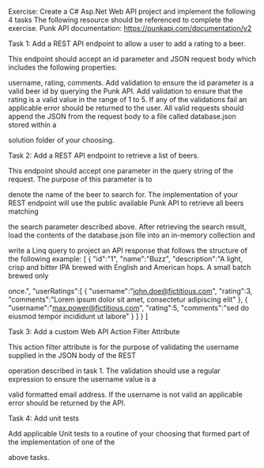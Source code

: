 
Exercise: Create a C# Asp.Net Web API project and implement the following 4 tasks
The following resource should be referenced to complete the exercise.
Punk API documentation: https://punkapi.com/documentation/v2

Task 1: Add a REST API endpoint to allow a user to add a rating to a beer.

This endpoint should accept an id parameter and JSON request body which includes the following properties: 

username, rating, comments.
Add validation to ensure the id parameter is a valid beer id by querying the Punk API.
Add validation to ensure that the rating is a valid value in the range of 1 to 5.
If any of the validations fail an applicable error should be returned to the user.
All valid requests should append the JSON from the request body to a file called database.json stored within a 

solution folder of your choosing.

Task 2: Add a REST API endpoint to retrieve a list of beers.

This endpoint should accept one parameter in the query string of the request. The purpose of this parameter is to 

denote the name of the beer to search for.
The implementation of your REST endpoint will use the public available Punk API to retrieve all beers matching 

the search parameter described above.
After retrieving the search result, load the contents of the database.json file into an in-memory collection and 

write a Linq query to project an API response that follows the structure of the following example:
[
  {
    "id":"1",
    "name":"Buzz",
    "description":"A light, crisp and bitter IPA brewed with English and American hops. A small batch brewed only 

once.",
    "userRatings":[
      {
        "username":"john.doe@fictitious.com",
        "rating":3,
        "comments":"Lorem ipsum dolor sit amet, consectetur adipiscing elit"
      },
      {
        "username":"max.power@fictitious.com",
        "rating":5,
        "comments":"sed do eiusmod tempor incididunt ut labore"
      }
    ]
  }
]

Task 3: Add a custom Web API Action Filter Attribute

This action filter attribute is for the purpose of validating the username supplied in the JSON body of the REST 

operation described in task 1. The validation should use a regular expression to ensure the username value is a 

valid formatted email address. If the username is not valid an applicable error should be returned by the API.

Task 4: Add unit tests

Add applicable Unit tests to a routine of your choosing that formed part of the implementation of one of the 

above tasks.
